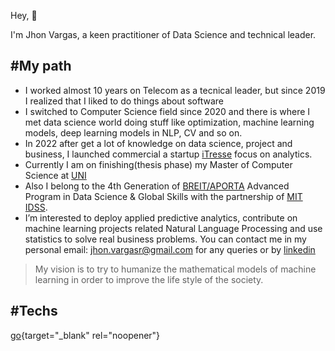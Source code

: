 <!---
yonkeenn/yonkeenn is a ✨ special ✨ repository because its `README.md` (this file) appears on your GitHub profile.
You can click the Preview link to take a look at your changes.
--->

Hey, 👋

I'm Jhon Vargas, a keen practitioner of Data Science and technical leader.

## #My path

- I worked almost 10 years on Telecom as a tecnical leader, but since 2019 I realized that I liked to do things about software 
- I switched to Computer Science field since 2020 and there is where I met data science world doing stuff like optimization, machine learning models, deep learning models in NLP, CV and so on.
- In 2022 after get a lot of knowledge on data science, project and business, I launched commercial a startup <a href = "https://itresse.com/" target="_blank">iTresse</a>  focus on analytics.
- Currently I am on finishing(thesis phase) my Master of Computer Science at <a href = "https://www.uni.edu.pe/" target="_blank">UNI</a> 
- Also I belong to the 4th Generation of <a href = "https://www.datascienceglobalskills.pe/" target="_blank">BREIT/APORTA</a> Advanced Program in Data Science & Global Skills with the partnership of <a href = "https://idss.mit.edu/" target="_blank">MIT IDSS</a>.
- I’m interested to deploy applied predictive analytics, contribute on machine learning projects related Natural Language Processing and use statistics to solve real business problems. You can contact me in my personal email: jhon.vargasr@gmail.com for any queries or by <a href="www.linkedin.com/in/yonkeenn/" target="_blank">linkedin</a>

> My vision is to try to humanize the mathematical models of machine learning in order to improve the life style of the society.

## #Techs

[go](http://stackoverflow.com){target="_blank" rel="noopener"}
